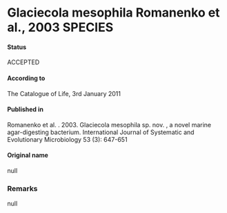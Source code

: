 # Glaciecola mesophila Romanenko et al., 2003 SPECIES

#### Status
ACCEPTED

#### According to
The Catalogue of Life, 3rd January 2011

#### Published in
Romanenko et al. . 2003. Glaciecola mesophila sp. nov. , a novel marine agar-digesting bacterium. International Journal of Systematic and Evolutionary Microbiology 53 (3): 647-651

#### Original name
null

### Remarks
null